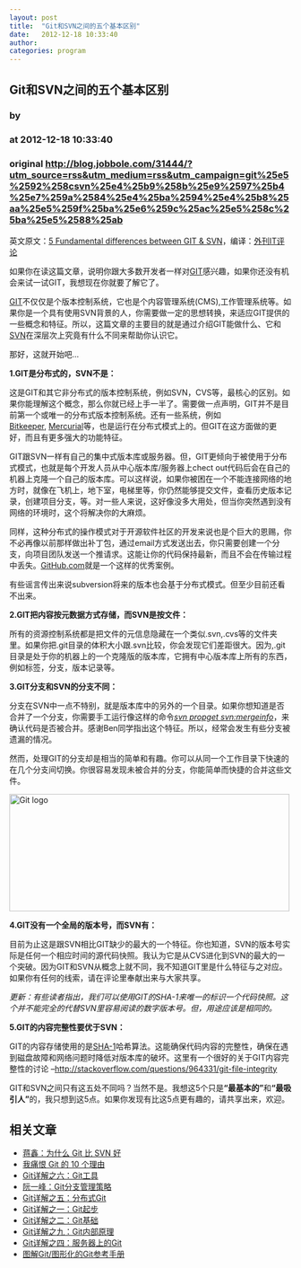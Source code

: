 ```yaml
---
layout: post
title:  "Git和SVN之间的五个基本区别"
date:   2012-12-18 10:33:40
author: 
categories: program
---
```


## Git和SVN之间的五个基本区别
### by 
### at 2012-12-18 10:33:40
### original <http://blog.jobbole.com/31444/?utm_source=rss&utm_medium=rss&utm_campaign=git%25e5%2592%258csvn%25e4%25b9%258b%25e9%2597%25b4%25e7%259a%2584%25e4%25ba%2594%25e4%25b8%25aa%25e5%259f%25ba%25e6%259c%25ac%25e5%258c%25ba%25e5%2588%25ab>

<p>英文原文：<a href="http://boxysystems.com/index.php/5-fundamental-differences-between-git-svn/">5 Fundamental differences between GIT &amp; SVN</a>，编译：<a href="http://www.aqee.net/5-fundamental-differences-between-git-svn/">外刊IT评论</a></p>
<p>如果你在读这篇文章，说明你跟大多数开发者一样对<a href="http://git-scm.com/">GIT</a>感兴趣，如果你还没有机会来试一试GIT，我想现在你就要了解它了。</p>
<p><a href="http://git-scm.com/">GIT</a>不仅仅是个版本控制系统，它也是个内容管理系统(CMS),工作管理系统等。如果你是一个具有使用SVN背景的人，你需要做一定的思想转换，来适应GIT提供的一些概念和特征。所以，这篇文章的主要目的就是通过介绍GIT能做什么、它和<a href="http://subversion.tigris.org/">SVN</a>在深层次上究竟有什么不同来帮助你认识它。</p>
<p>那好，这就开始吧…</p>
<p><strong>1.GIT是分布式的，SVN不是：</strong></p>
<p>这是GIT和其它非分布式的版本控制系统，例如SVN，CVS等，最核心的区别。如果你能理解这个概念，那么你就已经上手一半了。需要做一点声明，GIT并不是目前第一个或唯一的分布式版本控制系统。还有一些系统，例如<a href="http://www.bitkeeper.com/">Bitkeeper</a>, <a href="http://mercurial.selenic.com/">Mercurial</a>等，也是运行在分布式模式上的。但GIT在这方面做的更好，而且有更多强大的功能特征。</p>
<p>GIT跟SVN一样有自己的集中式版本库或服务器。但，GIT更倾向于被使用于分布式模式，也就是每个开发人员从中心版本库/服务器上chect out代码后会在自己的机器上克隆一个自己的版本库。可以这样说，如果你被困在一个不能连接网络的地方时，就像在飞机上，地下室，电梯里等，你仍然能够提交文件，查看历史版本记录，创建项目分支，等。对一些人来说，这好像没多大用处，但当你突然遇到没有网络的环境时，这个将解决你的大麻烦。</p>
<p>同样，这种分布式的操作模式对于开源软件社区的开发来说也是个巨大的恩赐，你不必再像以前那样做出补丁包，通过email方式发送出去，你只需要创建一个分支，向项目团队发送一个推请求。这能让你的代码保持最新，而且不会在传输过程中丢失。<a href="http://www.github.com/">GitHub.com</a>就是一个这样的优秀案例。</p>
<p>有些谣言传出来说subversion将来的版本也会基于分布式模式。但至少目前还看不出来。</p>
<p><strong>2.GIT把内容按元数据方式存储，而SVN是按文件：</strong></p>
<p><strong></strong>所有的资源控制系统都是把文件的元信息隐藏在一个类似.svn,.cvs等的文件夹里。如果你把.git目录的体积大小跟.svn比较，你会发现它们差距很大。因为,.git目录是处于你的机器上的一个克隆版的版本库，它拥有中心版本库上所有的东西，例如标签，分支，版本记录等。</p>
<p><strong>3.GIT分支和SVN的分支不同：</strong></p>
<p><strong></strong>分支在SVN中一点不特别，就是版本库中的另外的一个目录。如果你想知道是否合并了一个分支，你需要手工运行像这样的命令<em><a href="http://jan.baresovi.cz/dr/en/subversion-mergeinfo">svn propget svn:mergeinfo</a></em>，来确认代码是否被合并。感谢Ben同学指出这个特征。所以，经常会发生有些分支被遗漏的情况。</p>
<p>然而，处理GIT的分支却是相当的简单和有趣。你可以从同一个工作目录下快速的在几个分支间切换。你很容易发现未被合并的分支，你能简单而快捷的合并这些文件。</p>
<p><a href="http://blog.jobbole.com/wp-content/uploads/2012/07/Git-branch-management-strategy1.png" rel="lightbox[31444]" title="Git logo 2"><img title="Git logo 2" src="http://blog.jobbole.com/wp-content/uploads/2012/07/Git-branch-management-strategy1.png" alt="Git logo" width="500" height="209"></a></p>
<p><strong>4.GIT没有一个全局的版本号，而SVN有：</strong></p>
<p><strong></strong>目前为止这是跟SVN相比GIT缺少的最大的一个特征。你也知道，SVN的版本号实际是任何一个相应时间的源代码快照。我认为它是从CVS进化到SVN的最大的一个突破。因为GIT和SVN从概念上就不同，我不知道GIT里是什么特征与之对应。如果你有任何的线索，请在评论里奉献出来与大家共享。</p>
<p><em>更新：有些读者指出，我们可以使用GIT的SHA-1来唯一的标识一个代码快照。这个并不能完全的代替SVN里容易阅读的数字版本号。但，用途应该是相同的。</em></p>
<p><em></em><strong>5.GIT的内容完整性要优于SVN：</strong></p>
<p>GIT的内容存储使用的是<a href="http://en.wikipedia.org/wiki/SHA-1">SHA-1</a>哈希算法。这能确保代码内容的完整性，确保在遇到磁盘故障和网络问题时降低对版本库的破坏。这里有一个很好的关于GIT内容完整性的讨论 –<a href="http://stackoverflow.com/questions/964331/git-file-integrity">http://stackoverflow.com/questions/964331/git-file-integrity</a></p>
<p>GIT和SVN之间只有这五处不同吗？当然不是。我想这5个只是<strong>“最基本的”</strong>和<strong>“最吸引人”</strong>的，我只想到这5点。如果你发现有比这5点更有趣的，请共享出来，欢迎。</p>

<h2>相关文章</h2><ul><li><a href="http://blog.jobbole.com/20069/">蒋鑫：为什么 Git 比 SVN 好</a></li><li><a href="http://blog.jobbole.com/15023/">我痛恨 Git 的 10 个理由</a></li><li><a href="http://blog.jobbole.com/26112/">Git详解之六：Git工具</a></li><li><a href="http://blog.jobbole.com/23398/">阮一峰：Git分支管理策略</a></li><li><a href="http://blog.jobbole.com/25660/">Git详解之五：分布式Git</a></li><li><a href="http://blog.jobbole.com/25775/">Git详解之一：Git起步</a></li><li><a href="http://blog.jobbole.com/25808/">Git详解之二：Git基础</a></li><li><a href="http://blog.jobbole.com/26209/">Git详解之九：Git内部原理</a></li><li><a href="http://blog.jobbole.com/25944/">Git详解之四：服务器上的Git</a></li><li><a href="http://blog.jobbole.com/22647/">图解Git/图形化的Git参考手册</a></li></ul>